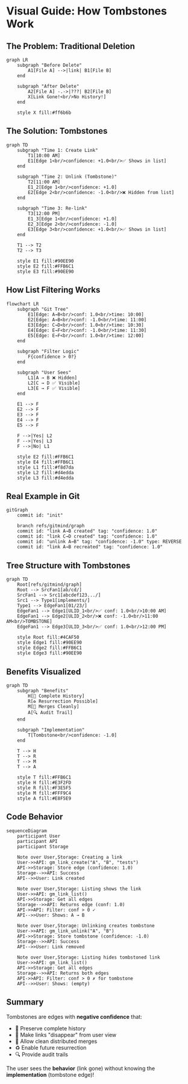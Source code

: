 # Visual Guide: How Tombstones Work

## The Problem: Traditional Deletion

```mermaid
graph LR
    subgraph "Before Delete"
        A1[File A] -->|link| B1[File B]
    end
    
    subgraph "After Delete"
        A2[File A] -.->|???| B2[File B]
        X[Link Gone!<br/>No History!]
    end
    
    style X fill:#ff6b6b
```

## The Solution: Tombstones

```mermaid
graph TD
    subgraph "Time 1: Create Link"
        T1[10:00 AM]
        E1[Edge 1<br/>confidence: +1.0<br/>✅ Shows in list]
    end
    
    subgraph "Time 2: Unlink (Tombstone)"
        T2[11:00 AM]
        E1_2[Edge 1<br/>confidence: +1.0]
        E2[Edge 2<br/>confidence: -1.0<br/>❌ Hidden from list]
    end
    
    subgraph "Time 3: Re-link"
        T3[12:00 PM]
        E1_3[Edge 1<br/>confidence: +1.0]
        E2_3[Edge 2<br/>confidence: -1.0]
        E3[Edge 3<br/>confidence: +1.0<br/>✅ Shows in list]
    end
    
    T1 --> T2
    T2 --> T3
    
    style E1 fill:#90EE90
    style E2 fill:#FFB6C1
    style E3 fill:#90EE90
```

## How List Filtering Works

```mermaid
flowchart LR
    subgraph "Git Tree"
        E1[Edge: A→B<br/>conf: 1.0<br/>time: 10:00]
        E2[Edge: A→B<br/>conf: -1.0<br/>time: 11:00]
        E3[Edge: C→D<br/>conf: 1.0<br/>time: 10:30]
        E4[Edge: E→F<br/>conf: -1.0<br/>time: 11:30]
        E5[Edge: E→F<br/>conf: 1.0<br/>time: 12:00]
    end
    
    subgraph "Filter Logic"
        F{confidence > 0?}
    end
    
    subgraph "User Sees"
        L1[A → B ❌ Hidden]
        L2[C → D ✅ Visible]
        L3[E → F ✅ Visible]
    end
    
    E1 --> F
    E2 --> F
    E3 --> F
    E4 --> F
    E5 --> F
    
    F -->|Yes| L2
    F -->|Yes| L3
    F -->|No| L1
    
    style E2 fill:#FFB6C1
    style E4 fill:#FFB6C1
    style L1 fill:#f8d7da
    style L2 fill:#d4edda
    style L3 fill:#d4edda
```

## Real Example in Git

```mermaid
gitGraph
    commit id: "init"
    
    branch refs/gitmind/graph
    commit id: "link A→B created" tag: "confidence: 1.0"
    commit id: "link C→D created" tag: "confidence: 1.0"
    commit id: "unlink A→B" tag: "confidence: -1.0" type: REVERSE
    commit id: "link A→B recreated" tag: "confidence: 1.0"
```

## Tree Structure with Tombstones

```mermaid
graph TD
    Root[refs/gitmind/graph]
    Root --> SrcFan1[ab/cd/]
    SrcFan1 --> Src1[abcdef123.../]
    Src1 --> Type1[implements/]
    Type1 --> EdgeFan1[01/23/]
    EdgeFan1 --> Edge1[ULID_1<br/>✅ conf: 1.0<br/>10:00 AM]
    EdgeFan1 --> Edge2[ULID_2<br/>❌ conf: -1.0<br/>11:00 AM<br/>TOMBSTONE]
    EdgeFan1 --> Edge3[ULID_3<br/>✅ conf: 1.0<br/>12:00 PM]
    
    style Root fill:#4CAF50
    style Edge1 fill:#90EE90
    style Edge2 fill:#FFB6C1
    style Edge3 fill:#90EE90
```

## Benefits Visualized

```mermaid
graph TD
    subgraph "Benefits"
        H[📜 Complete History]
        R[♻️ Resurrection Possible]
        M[🤝 Merges Cleanly]
        A[🔍 Audit Trail]
    end
    
    subgraph "Implementation"
        T[Tombstone<br/>confidence: -1.0]
    end
    
    T --> H
    T --> R
    T --> M
    T --> A
    
    style T fill:#FFB6C1
    style H fill:#E3F2FD
    style R fill:#F3E5F5
    style M fill:#FFF9C4
    style A fill:#E8F5E9
```

## Code Behavior

```mermaid
sequenceDiagram
    participant User
    participant API
    participant Storage
    
    Note over User,Storage: Creating a link
    User->>API: gm_link_create("A", "B", "tests")
    API->>Storage: Store edge (confidence: 1.0)
    Storage-->>API: Success
    API-->>User: Link created
    
    Note over User,Storage: Listing shows the link
    User->>API: gm_link_list()
    API->>Storage: Get all edges
    Storage-->>API: Returns edge (conf: 1.0)
    API->>API: Filter: conf > 0 ✓
    API-->>User: Shows: A → B
    
    Note over User,Storage: Unlinking creates tombstone
    User->>API: gm_link_unlink("A", "B")
    API->>Storage: Store tombstone (confidence: -1.0)
    Storage-->>API: Success
    API-->>User: Link removed
    
    Note over User,Storage: Listing hides tombstoned link
    User->>API: gm_link_list()
    API->>Storage: Get all edges
    Storage-->>API: Returns both edges
    API->>API: Filter: conf > 0 ✗ for tombstone
    API-->>User: Shows: (empty)
```

## Summary

Tombstones are edges with **negative confidence** that:
- 📜 Preserve complete history
- 👻 Make links "disappear" from user view
- 🔄 Allow clean distributed merges
- ♻️ Enable future resurrection
- 🔍 Provide audit trails

The user sees the **behavior** (link gone) without knowing the **implementation** (tombstone edge)!